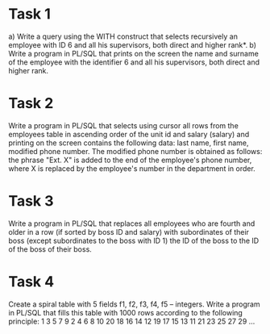 # Task 1

a) Write a query using the WITH construct that selects
recursively an employee with ID 6 and all his supervisors,
both direct and higher rank*.
b) Write a program in PL/SQL that prints on the screen the name
and surname of the employee with the identifier 6 and all his supervisors, both
direct and higher rank.

# Task 2

Write a program in PL/SQL that selects using
cursor all rows from the employees table in ascending
order of the unit id and salary (salary) and printing on
the screen contains the following data: last name, first name, modified
phone number. The modified phone number is obtained
as follows: the phrase "Ext. X" is added to the end of the employee's phone number,
where X is replaced by the employee's number in the department in order.
# Task 3

Write a program in PL/SQL that replaces all employees who
are fourth and older in a row (if sorted by
boss ID and salary) with subordinates of their
boss (except subordinates to the boss with ID 1)
the ID of the boss to the ID of the boss of their boss.

# Task 4

Create a spiral table with 5 fields f1, f2, f3, f4, f5 – integers.
Write a program in PL/SQL that fills this table with 1000
rows according to the following principle:
1 3 5 7 9
2 4 6 8 10
20 18 16 14 12
19 17 15 13 11
21 23 25 27 29
…
